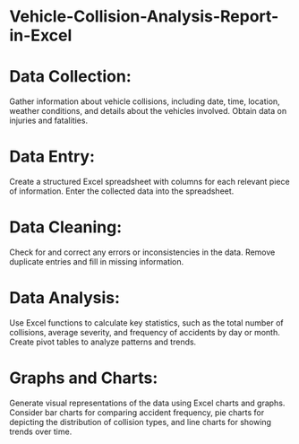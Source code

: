 # Vehicle-Collision-Analysis-Report-in-Excel
# Data Collection:
Gather information about vehicle collisions, including date, time, location, weather conditions, and details about the vehicles involved.
Obtain data on injuries and fatalities.

# Data Entry:
Create a structured Excel spreadsheet with columns for each relevant piece of information.
Enter the collected data into the spreadsheet.

# Data Cleaning:
Check for and correct any errors or inconsistencies in the data.
Remove duplicate entries and fill in missing information.

# Data Analysis:
Use Excel functions to calculate key statistics, such as the total number of collisions, average severity, and frequency of accidents by day or month.
Create pivot tables to analyze patterns and trends.

# Graphs and Charts:
Generate visual representations of the data using Excel charts and graphs.
Consider bar charts for comparing accident frequency, pie charts for depicting the distribution of collision types, and line charts for showing trends over time.
